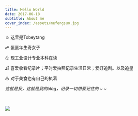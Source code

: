 ```yaml
---
title: Hello World
date: 2017-06-18
subtitle: About me
cover_index: /assets/mefengsuo.jpg
---
```


☺ 这里是Tobeytang

☍ 蛋蛋年生奇女子

♧ 现工业设计专业本科在读

♫ 喜爱收看纪录片；平时爱拍照记录生活日常；爱好追剧。以及追星

♨ 对于美食也有自己的执着


*这就是我，这就是我的blog，记录一切想要记住的 ~ ~*

<br>
<br>
<img src="/assets/me1--.jpg">